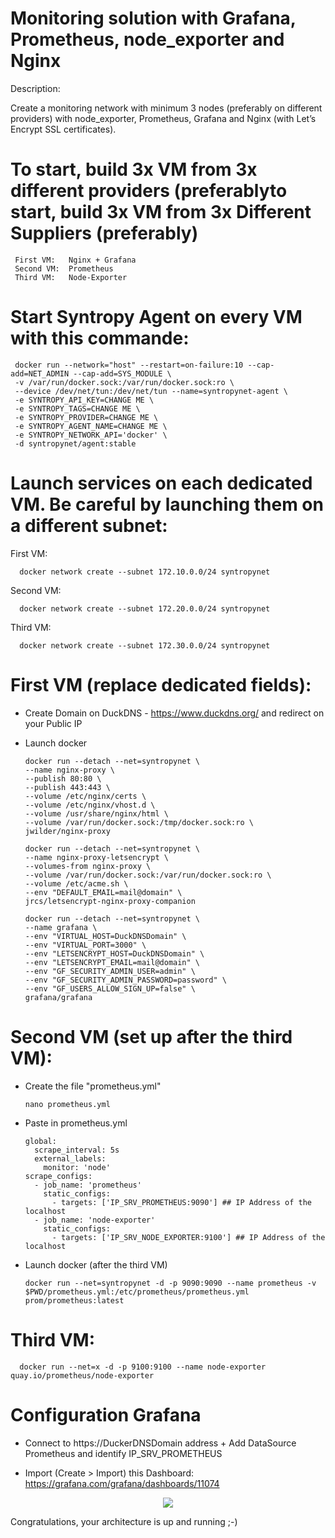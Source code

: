 # Monitoring solution with Grafana, Prometheus, node_exporter and Nginx

Description:

Create a monitoring network with minimum 3 nodes (preferably on different providers) with node_exporter, Prometheus, Grafana and Nginx (with Let’s Encrypt SSL certificates).

# To start, build 3x VM from 3x different providers (preferablyto start, build 3x VM from 3x Different Suppliers (preferably)

     First VM:   Nginx + Grafana
     Second VM:  Prometheus
     Third VM:   Node-Exporter

# Start Syntropy Agent on every VM with this commande:

     docker run --network="host" --restart=on-failure:10 --cap-add=NET_ADMIN --cap-add=SYS_MODULE \
     -v /var/run/docker.sock:/var/run/docker.sock:ro \
     --device /dev/net/tun:/dev/net/tun --name=syntropynet-agent \
     -e SYNTROPY_API_KEY=CHANGE ME \
     -e SYNTROPY_TAGS=CHANGE ME \ 
     -e SYNTROPY_PROVIDER=CHANGE ME \
     -e SYNTROPY_AGENT_NAME=CHANGE ME \
     -e SYNTROPY_NETWORK_API='docker' \
     -d syntropynet/agent:stable

# Launch services on each dedicated VM. Be careful by launching them on a different subnet:

First VM:
   
      docker network create --subnet 172.10.0.0/24 syntropynet
     
Second VM:

      docker network create --subnet 172.20.0.0/24 syntropynet
     
Third VM:

      docker network create --subnet 172.30.0.0/24 syntropynet
         
# First VM (replace dedicated fields):

- Create Domain on DuckDNS - https://www.duckdns.org/ and redirect on your Public IP

- Launch docker
     
      docker run --detach --net=syntropynet \
      --name nginx-proxy \
      --publish 80:80 \
      --publish 443:443 \
      --volume /etc/nginx/certs \
      --volume /etc/nginx/vhost.d \
      --volume /usr/share/nginx/html \
      --volume /var/run/docker.sock:/tmp/docker.sock:ro \
      jwilder/nginx-proxy

      docker run --detach --net=syntropynet \
      --name nginx-proxy-letsencrypt \
      --volumes-from nginx-proxy \
      --volume /var/run/docker.sock:/var/run/docker.sock:ro \
      --volume /etc/acme.sh \
      --env "DEFAULT_EMAIL=mail@domain" \
      jrcs/letsencrypt-nginx-proxy-companion

      docker run --detach --net=syntropynet \
      --name grafana \
      --env "VIRTUAL_HOST=DuckDNSDomain" \
      --env "VIRTUAL_PORT=3000" \
      --env "LETSENCRYPT_HOST=DuckDNSDomain" \
      --env "LETSENCRYPT_EMAIL=mail@domain" \
      --env "GF_SECURITY_ADMIN_USER=admin" \
      --env "GF_SECURITY_ADMIN_PASSWORD=password" \
      --env "GF_USERS_ALLOW_SIGN_UP=false" \
      grafana/grafana
   
# Second VM (set up after the third VM):

- Create the file "prometheus.yml"
    
      nano prometheus.yml
    
- Paste in prometheus.yml
    
      global:
        scrape_interval: 5s
        external_labels:
          monitor: 'node'
      scrape_configs:
        - job_name: 'prometheus'
          static_configs:
            - targets: ['IP_SRV_PROMETHEUS:9090'] ## IP Address of the localhost
        - job_name: 'node-exporter'
          static_configs:
            - targets: ['IP_SRV_NODE_EXPORTER:9100'] ## IP Address of the localhost

- Launch docker (after the third VM)
    
      docker run --net=syntropynet -d -p 9090:9090 --name prometheus -v $PWD/prometheus.yml:/etc/prometheus/prometheus.yml prom/prometheus:latest
    
# Third VM: 

      docker run --net=x -d -p 9100:9100 --name node-exporter quay.io/prometheus/node-exporter
 
    
# Configuration Grafana

- Connect to https://DuckerDNSDomain address + Add DataSource Prometheus and identify IP_SRV_PROMETHEUS
   
- Import (Create > Import) this Dashboard: https://grafana.com/grafana/dashboards/11074
<center><img src='https://github.com/lorenzo8769/syntropynet-use-cases/blob/mon-1-ui-1/grafana-prometheus-node_exporter-ui/SnapShot%20Node%20Exporter%20with%20Prometheus%20on%20Grafana.png'></center>

Congratulations, your architecture is up and running ;-)
